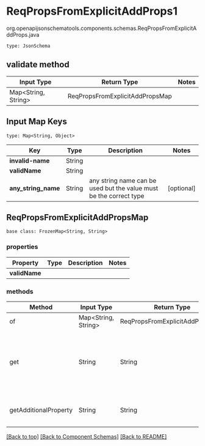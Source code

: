 # ReqPropsFromExplicitAddProps1
org.openapijsonschematools.components.schemas.ReqPropsFromExplicitAddProps.java
```
type: JsonSchema
```

## validate method
| Input Type | Return Type | Notes |
| ---------- | ----------- | ----- |
| Map<String, String> | ReqPropsFromExplicitAddPropsMap | |

## Input Map Keys
```
type: Map<String, Object>
```
Key | Type |  Description | Notes
------------ | ------------- | ------------- | -------------
**invalid-name** | String |  |
**validName** | String |  |
**any_string_name** | String | any string name can be used but the value must be the correct type | [optional]

## ReqPropsFromExplicitAddPropsMap
```
base class: FrozenMap<String, String>
```

### properties
Property | Type | Description | Notes
-------- | ---- | ----------- | -----
**validName** |  |  |

### methods
Method | Input Type | Return Type | Notes
------ | ---------- | ----------- | ------
of | Map<String, String> | ReqPropsFromExplicitAddPropsMap | a constructor
get | String | String | This model has invalid python names so this method is used under the hood when you access instance["invalid-name"], 
getAdditionalProperty | String | String | provides type safety for additional properties

[[Back to top]](#top) [[Back to Component Schemas]](../../../README.md#Component-Schemas) [[Back to README]](../../../README.md)
